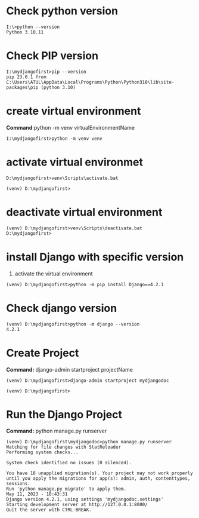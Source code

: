 # Check python version
```
I:\>python --version
Python 3.10.11
```
# Check PIP version
```
I:\mydjangofirst>pip --version
pip 23.0.1 from C:\Users\ATUL\AppData\Local\Programs\Python\Python310\lib\site-packages\pip (python 3.10)
```
# create virtual environment
<b>Command</b>:python -m venv virtualEnvironmentName
```
I:\mydjangofirst>python -m venv venv
```
# activate virtual environmet
```
D:\mydjangofirst>venv\Scripts\activate.bat

(venv) D:\mydjangofirst>
```
# deactivate virtual environment
```
(venv) D:\mydjangofirst>venv\Scripts\deactivate.bat
D:\mydjangofirst>
```
# install Django with specific version
1. activate the virtual environment
```
(venv) D:\mydjangofirst>python -m pip install Django==4.2.1
```
# Check django version
```
(venv) D:\mydjangofirst>python -m django --version
4.2.1
```
# Create Project
<b>Command:</b>
django-admin startproject projectName
```
(venv) D:\mydjangofirst>django-admin startproject mydjangodoc

(venv) D:\mydjangofirst>
```

# Run the Django Project
<b>Command:</b>
python manage.py runserver
```
(venv) D:\mydjangofirst\mydjangodoc>python manage.py runserver
Watching for file changes with StatReloader
Performing system checks...

System check identified no issues (0 silenced).

You have 18 unapplied migration(s). Your project may not work properly until you apply the migrations for app(s): admin, auth, contenttypes, sessions.
Run 'python manage.py migrate' to apply them.
May 11, 2023 - 10:43:31
Django version 4.2.1, using settings 'mydjangodoc.settings'
Starting development server at http://127.0.0.1:8000/
Quit the server with CTRL-BREAK.
```
